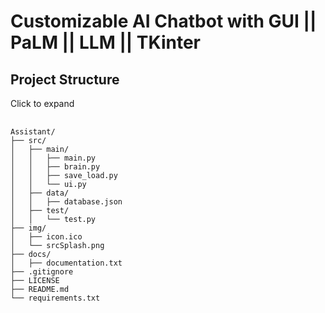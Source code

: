 # Customizable AI Chatbot with GUI || PaLM || LLM || TKinter
<h2>Project Structure</h2>


  <summary>Click to expand</summary>
  <pre>
    <code>
Assistant/
├── src/
│   ├── main/
│   │   ├── main.py
│   │   ├── brain.py
│   │   ├── save_load.py
│   │   └── ui.py
│   ├── data/
│   │   ├── database.json
│   ├── test/
│   │   └── test.py
├── img/
│   ├── icon.ico
│   └── srcSplash.png
├── docs/
│   ├── documentation.txt
├── .gitignore
├── LICENSE
├── README.md
└── requirements.txt
    </code>
  </pre>
 
